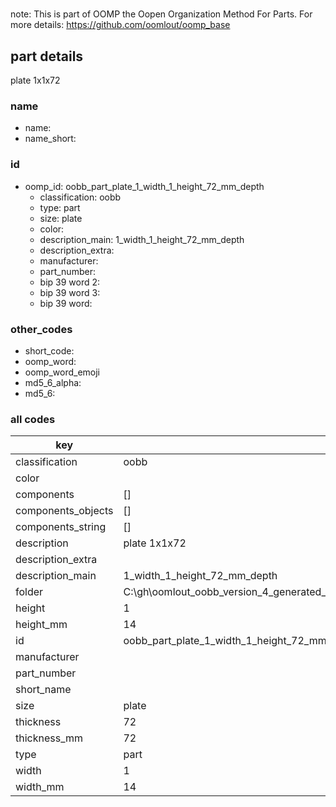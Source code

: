 #   

note: This is part of OOMP the Oopen Organization Method For Parts. For more details: https://github.com/oomlout/oomp_base

##  part details



plate 1x1x72

### name
* name: 
* name_short: 
### id
* oomp_id: oobb_part_plate_1_width_1_height_72_mm_depth
  * classification: oobb
  * type: part
  * size: plate
  * color: 
  * description_main: 1_width_1_height_72_mm_depth
  * description_extra: 
  * manufacturer: 
  * part_number: 
  * bip 39 word 2: 
  * bip 39 word 3: 
  * bip 39 word: 

### other_codes
* short_code: 
* oomp_word: 
* oomp_word_emoji 
* md5_6_alpha: 
* md5_6: 









### all codes 
| key | value |  
| --- | --- |  
| classification | oobb |  
| color |  |  
| components | [] |  
| components_objects | [] |  
| components_string | [] |  
| description | plate 1x1x72 |  
| description_extra |  |  
| description_main | 1_width_1_height_72_mm_depth |  
| folder | C:\gh\oomlout_oobb_version_4_generated_parts\things\oobb_part_plate_1_width_1_height_72_mm_depth |  
| height | 1 |  
| height_mm | 14 |  
| id | oobb_part_plate_1_width_1_height_72_mm_depth |  
| manufacturer |  |  
| part_number |  |  
| short_name |  |  
| size | plate |  
| thickness | 72 |  
| thickness_mm | 72 |  
| type | part |  
| width | 1 |  
| width_mm | 14 |  
